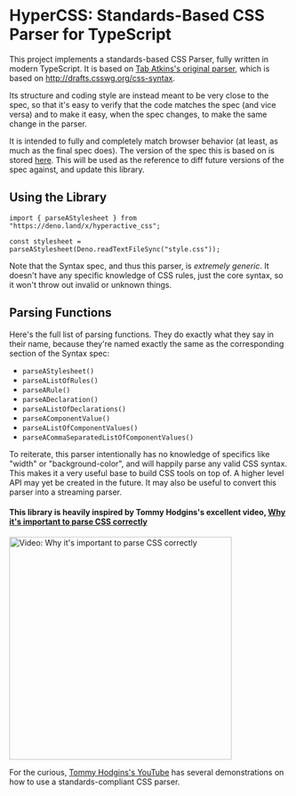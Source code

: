 # HyperCSS: Standards-Based CSS Parser for TypeScript

This project implements a standards-based CSS Parser, fully written in modern TypeScript.
It is based on [Tab Atkins's original parser](https://github.com/tabatkins/parse-css), which is based on <http://drafts.csswg.org/css-syntax>.

Its structure and coding style are instead meant to be very close to the spec,
so that it's easy to verify that the code matches the spec (and vice versa)
and to make it easy, when the spec changes, to make the same change in the parser.

It is intended to fully and completely match browser behavior
(at least, as much as the final spec does).
The version of the spec this is based on is stored [here](./spec/drafts.csswg.org/css-syntax.html).
This will be used as the reference to diff future versions of the spec against,
and update this library.

## Using the Library

```TS (Deno)
import { parseAStylesheet } from "https://deno.land/x/hyperactive_css";

const stylesheet = parseAStylesheet(Deno.readTextFileSync("style.css"));
```

Note that the Syntax spec, and thus this parser, is _extremely generic_.
It doesn't have any specific knowledge of CSS rules, just the core syntax,
so it won't throw out invalid or unknown things.

## Parsing Functions

Here's the full list of parsing functions.
They do exactly what they say in their name,
because they're named exactly the same as the corresponding section of the Syntax spec:

-   `parseAStylesheet()`
-   `parseAListOfRules()`
-   `parseARule()`
-   `parseADeclaration()`
-   `parseAListOfDeclarations()`
-   `parseAComponentValue()`
-   `parseAListOfComponentValues()`
-   `parseACommaSeparatedListOfComponentValues()`

To reiterate, this parser intentionally has no knowledge of specifics
like "width" or "background-color",
and will happily parse any valid CSS syntax.
This makes it a very useful base to build CSS tools on top of.
A higher level API may yet be created in the future. It may also be useful to convert this parser into a streaming parser.

#### This library is heavily inspired by Tommy Hodgins's excellent video, [Why it's important to parse CSS correctly](http://youtu.be/1kHuXQhbeN0)

<a href=http://youtu.be/1kHuXQhbeN0>
	<img width=400 src=https://i.ytimg.com/vi/1kHuXQhbeN0/maxresdefault.jpg alt="Video: Why it's important to parse CSS correctly">
</a>

For the curious,
[Tommy Hodgins's YouTube](https://www.youtube.com/@innovati) has several demonstrations
on how to use a standards-compliant CSS parser.
